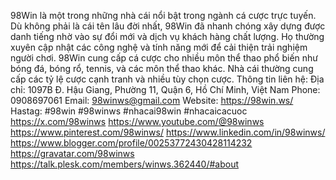 98Win là một trong những nhà cái nổi bật trong ngành cá cược trực tuyến. Dù không phải là cái tên lâu đời nhất, 98Win đã nhanh chóng xây dựng được danh tiếng nhờ vào sự đổi mới và dịch vụ khách hàng chất lượng. Họ thường xuyên cập nhật các công nghệ và tính năng mới để cải thiện trải nghiệm người chơi. 98Win cung cấp cá cược cho nhiều môn thể thao phổ biến như bóng đá, bóng rổ, tennis, và các môn thể thao khác. Nhà cái thường cung cấp các tỷ lệ cược cạnh tranh và nhiều tùy chọn cược.
Thông tin liên hệ: 
Địa chỉ: 1097B Đ. Hậu Giang, Phường 11, Quận 6, Hồ Chí Minh, Việt Nam
Phone: 0908697061
Email: 98winws@gmail.com
Website:
https://98win.ws/
Hastag: #98win #98winws #nhacai98win #nhacaicacuoc
https://x.com/98winws
https://www.youtube.com/@98winws
https://www.pinterest.com/98winws/
https://www.linkedin.com/in/98winws/
https://www.blogger.com/profile/00253772430428114232
https://gravatar.com/98winws
https://talk.plesk.com/members/winws.362440/#about
